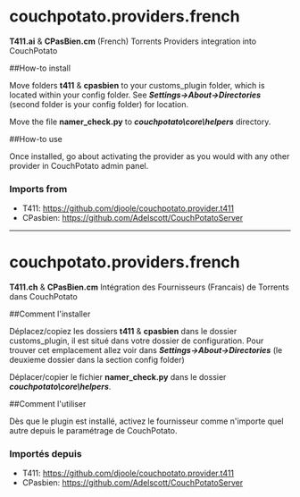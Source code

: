 couchpotato.providers.french
============================

**T411.ai** & **CPasBien.cm** (French) Torrents Providers integration into CouchPotato

##How-to install

Move folders **t411** & **cpasbien** to your customs_plugin folder, which is located within your config folder. See ***Settings->About->Directories*** (second folder is your config folder) for location. 

Move the file **namer_check.py** to ***couchpotato\core\helpers*** directory.

##How-to use

Once installed, go about activating the provider as you would with any other provider in CouchPotato admin panel.

### Imports from
- T411: https://github.com/djoole/couchpotato.provider.t411
- CPasbien: https://github.com/Adelscott/CouchPotatoServer

---


couchpotato.providers.french
============================

**T411.ch** & **CPasBien.cm** Intégration des Fournisseurs (Francais) de Torrents dans CouchPotato

##Comment l'installer

Déplacez/copiez les dossiers **t411** & **cpasbien** dans le dossier customs_plugin, il est situé dans votre dossier de configuration. Pour trouver cet emplacement allez voir dans ***Settings->About->Directories*** (le deuxieme dossier dans la section config folder)

Déplacer/copier le fichier **namer_check.py** dans le dossier ***couchpotato\core\helpers***.

##Comment l'utiliser

Dès que le plugin est installé, activez le fournisseur comme n'importe quel autre depuis le paramétrage de CouchPotato.

### Importés depuis
- T411: https://github.com/djoole/couchpotato.provider.t411
- CPasbien: https://github.com/Adelscott/CouchPotatoServer
